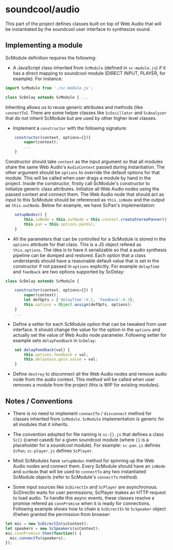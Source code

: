 # soundcool/audio

This part of the project defines classes built on top of Web Audio that will be instantiated by the soundcool user interface to synthesize sound.

## Implementing a module

ScModule definition requires the following:

- A JavaScript class inherited from `ScModule` (defined in `sc-module.js`) if it has a direct mapping to soundcool module (DIRECT INPUT, PLAYER, for example). For instance:

```js
import ScModule from './sc-module.js';

class ScDelay extends ScModule { ...
```

Inheriting allows us to reuse generic attributes and methods (like `connectTo`). There are some helper classes like `ScOscillator` and `ScAnalyzer` that do not inherit ScModule but are used by other higher level classes.

- Implement a `constructor` with the following signature:

```js
    constructor(context, options={}){
        super(context);
        ...
    }
```

Constructor should take `context` as the input argument so that all modules share the same Web Audio's `AudioContext` passed during instantiation. The other argument should be `options` to override the default options for that module. This will be called when user drags a module by hand in the project. Inside the constructor, firstly call ScModule's constructor to initialize generic class attributes. Initialize all Web Audio nodes using the passed context and connect them. The Web Audio node that should act as input to this ScModule should be referenced as `this.inNode` and the output as `this.outNode`. Below for example, we have ScPan's implementation:

```js
    setupNodes() {
        this.inNode = this.outNode = this.context.createStereoPanner();
        this.pan = this.options.panVal;
    }
```

- All the parameters that can be controlled for a ScModule is stored in the `options` attribute for that class. This is a JS object refered as `this.options`. The idea is to have it serializable so that a audio synthesis pipeline can be dumped and restored. Each option that a class understands should have a reasonable default value that is set in the constructor if not passed in `options` explicitly. For example `delayTime` and `feedback` are two options supported by ScDelay:

```js
class ScDelay extends ScModule {

    constructor(context, options={}) {
        super(context);
        let defOpts = {'delayTime':0.1, 'feedback':0.3};
        this.options = Object.assign(defOpts, options);
    }
    ...
```

- Define a setter for each ScModule option that can be tweaked from user interface. It should change the value for the option in the `options` and actually set the value of Web Audio node parameter. Following setter for example sets `delayFeedback` in `ScDelay`:

```js
    set delayFeedback(val) {
        this.options.feedback = val;
        this.delayGain.gain.value = val;
    }
```

- Define `destroy` to disconnect all the Web Audio nodes and remove audio node from the audio context. This method will be called when user removes a module from the project (this is WIP for existing modules).

## Notes / Conventions

- There is no need to implement `connectTo` / `disconnect` method for classes inherited from `ScModule`. `ScModule` implementation is generic for all modules that it inherits.

- The convention adopted for file naming is `sc-{}.js` that defines a class `Sc{}` (camel cased) for a given soundcool module (where `{}` is a placeholder for a soundcool module). For example: `sc-pan.js` defines `ScPan`; `sc-player.js` defines `ScPlayer`.

- Most ScModules have `setupNodes` method for spinning up the Web Audio nodes and connect them. Every ScModule should have an `inNode` and `outNode` that will be used to `connectTo` any two instantiated ScModule objects (refer to ScModule's `connectTo` method).

- Some input sources like `ScDirectIn` and `ScPlayer` are asynchronous. ScDirectIn waits for user permissions; ScPlayer makes an HTTP request to load audio. To handle this async events, these classes resolve a promise refered as `connPromise` when it is ready for connections. Following example shows how to chain a `ScDirectIn` to `ScSpeaker` object if/when granted the permission from browser:

```js
let mic = new ScDirectIn(scContext);
let speakers = new ScSpeakers(scContext);
mic.connPromise.then(function() {
  mic.connectTo(speakers);
});
```
